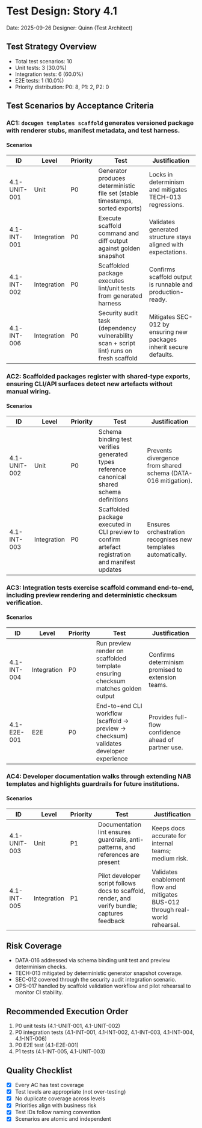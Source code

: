 # Test Design: Story 4.1

Date: 2025-09-26
Designer: Quinn (Test Architect)

## Test Strategy Overview

- Total test scenarios: 10
- Unit tests: 3 (30.0%)
- Integration tests: 6 (60.0%)
- E2E tests: 1 (10.0%)
- Priority distribution: P0: 8, P1: 2, P2: 0

## Test Scenarios by Acceptance Criteria

### AC1: `docugen templates scaffold` generates versioned package with renderer stubs, manifest metadata, and test harness.

#### Scenarios

| ID           | Level       | Priority | Test                                                                                                        | Justification                                                                                                 |
| ------------ | ----------- | -------- | ----------------------------------------------------------------------------------------------------------- | ------------------------------------------------------------------------------------------------------------- |
| 4.1-UNIT-001 | Unit        | P0       | Generator produces deterministic file set (stable timestamps, sorted exports)                                | Locks in determinism and mitigates TECH-013 regressions.                                                      |
| 4.1-INT-001  | Integration | P0       | Execute scaffold command and diff output against golden snapshot                                            | Validates generated structure stays aligned with expectations.                                               |
| 4.1-INT-002  | Integration | P0       | Scaffolded package executes lint/unit tests from generated harness                                          | Confirms scaffold output is runnable and production-ready.                                                    |
| 4.1-INT-006  | Integration | P0       | Security audit task (dependency vulnerability scan + script lint) runs on fresh scaffold                     | Mitigates SEC-012 by ensuring new packages inherit secure defaults.                                           |

### AC2: Scaffolded packages register with shared-type exports, ensuring CLI/API surfaces detect new artefacts without manual wiring.

#### Scenarios

| ID           | Level       | Priority | Test                                                                                               | Justification                                                                                             |
| ------------ | ----------- | -------- | -------------------------------------------------------------------------------------------------- | --------------------------------------------------------------------------------------------------------- |
| 4.1-UNIT-002 | Unit        | P0       | Schema binding test verifies generated types reference canonical shared schema definitions        | Prevents divergence from shared schema (DATA-016 mitigation).                                             |
| 4.1-INT-003  | Integration | P0       | Scaffolded package executed in CLI preview to confirm artefact registration and manifest updates | Ensures orchestration recognises new templates automatically.                                            |

### AC3: Integration tests exercise scaffold command end-to-end, including preview rendering and deterministic checksum verification.

#### Scenarios

| ID           | Level       | Priority | Test                                                                                          | Justification                                                                                             |
| ------------ | ----------- | -------- | --------------------------------------------------------------------------------------------- | --------------------------------------------------------------------------------------------------------- |
| 4.1-INT-004  | Integration | P0       | Run preview render on scaffolded template ensuring checksum matches golden output            | Confirms determinism promised to extension teams.                                                         |
| 4.1-E2E-001  | E2E         | P0       | End-to-end CLI workflow (scaffold → preview → checksum) validates developer experience        | Provides full-flow confidence ahead of partner use.                                                       |

### AC4: Developer documentation walks through extending NAB templates and highlights guardrails for future institutions.

#### Scenarios

| ID           | Level       | Priority | Test                                                                                         | Justification                                                                                               |
| ------------ | ----------- | -------- | -------------------------------------------------------------------------------------------- | ----------------------------------------------------------------------------------------------------------- |
| 4.1-UNIT-003 | Unit        | P1       | Documentation lint ensures guardrails, anti-patterns, and references are present             | Keeps docs accurate for internal teams; medium risk.                                                        |
| 4.1-INT-005  | Integration | P1       | Pilot developer script follows docs to scaffold, render, and verify bundle; captures feedback | Validates enablement flow and mitigates BUS-012 through real-world rehearsal.                               |

## Risk Coverage

- DATA-016 addressed via schema binding unit test and preview determinism checks.
- TECH-013 mitigated by deterministic generator snapshot coverage.
- SEC-012 covered through the security audit integration scenario.
- OPS-017 handled by scaffold validation workflow and pilot rehearsal to monitor CI stability.

## Recommended Execution Order

1. P0 unit tests (4.1-UNIT-001, 4.1-UNIT-002)
2. P0 integration tests (4.1-INT-001, 4.1-INT-002, 4.1-INT-003, 4.1-INT-004, 4.1-INT-006)
3. P0 E2E test (4.1-E2E-001)
4. P1 tests (4.1-INT-005, 4.1-UNIT-003)

## Quality Checklist

- [x] Every AC has test coverage
- [x] Test levels are appropriate (not over-testing)
- [x] No duplicate coverage across levels
- [x] Priorities align with business risk
- [x] Test IDs follow naming convention
- [x] Scenarios are atomic and independent
